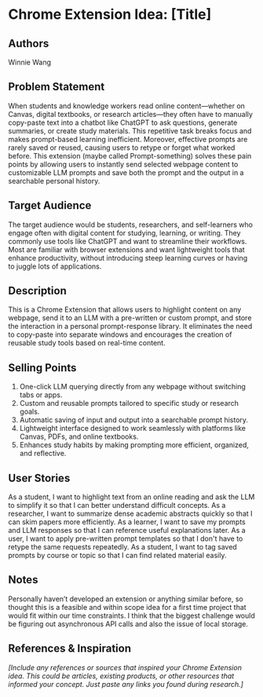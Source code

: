 # Chrome Extension Idea: [Title]

## Authors

Winnie Wang

## Problem Statement

When students and knowledge workers read online content—whether on Canvas, digital textbooks, or research articles—they often have to manually copy-paste text into a chatbot like ChatGPT to ask questions, generate summaries, or create study materials. This repetitive task breaks focus and makes prompt-based learning inefficient. Moreover, effective prompts are rarely saved or reused, causing users to retype or forget what worked before. This extension (maybe called Prompt-something) solves these pain points by allowing users to instantly send selected webpage content to customizable LLM prompts and save both the prompt and the output in a searchable personal history.


## Target Audience

The target audience would be students, researchers, and self-learners who engage often with digital content for studying, learning, or writing. They commonly use tools like ChatGPT and want to streamline their workflows. Most are familiar with browser extensions and want lightweight tools that enhance productivity, without introducing steep learning curves or having to juggle lots of applications.

## Description

This is a Chrome Extension that allows users to highlight content on any webpage, send it to an LLM with a pre-written or custom prompt, and store the interaction in a personal prompt-response library. It eliminates the need to copy-paste into separate windows and encourages the creation of reusable study tools based on real-time content.

## Selling Points

1. One-click LLM querying directly from any webpage without switching tabs or apps.
2. Custom and reusable prompts tailored to specific study or research goals.
3. Automatic saving of input and output into a searchable prompt history.
4. Lightweight interface designed to work seamlessly with platforms like Canvas, PDFs, and online textbooks.
5. Enhances study habits by making prompting more efficient, organized, and reflective.

## User Stories

As a student, I want to highlight text from an online reading and ask the LLM to simplify it so that I can better understand difficult concepts.
As a researcher, I want to summarize dense academic abstracts quickly so that I can skim papers more efficiently.
As a learner, I want to save my prompts and LLM responses so that I can reference useful explanations later.
As a user, I want to apply pre-written prompt templates so that I don't have to retype the same requests repeatedly.
As a student, I want to tag saved prompts by course or topic so that I can find related material easily.

## Notes
Personally haven’t developed an extension or anything similar before, so thought this is a feasible and within scope idea for a first time project that would fit within our time constraints. I think that the biggest challenge would be figuring out asynchronous API calls and also the issue of local storage.

## References & Inspiration

_[Include any references or sources that inspired your Chrome Extension idea. This could be articles, existing products, or other resources that informed your concept. Just paste any links you found during research.]_
